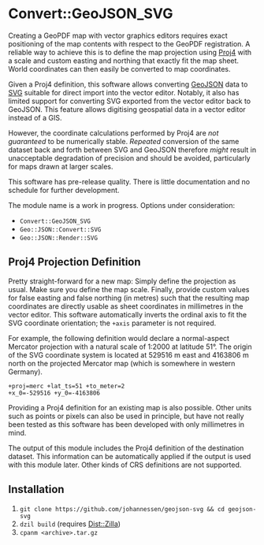 Convert::GeoJSON_SVG
====================

Creating a GeoPDF map with vector graphics editors requires exact positioning
of the map contents with respect to the GeoPDF registration. A reliable way to
achieve this is to define the map projection using [Proj4][] with a scale and
custom easting and northing that exactly fit the map sheet. World coordinates
can then easily be converted to map coordinates.

Given a Proj4 definition, this software allows converting [GeoJSON][] data to
[SVG][] suitable for direct import into the vector editor. Notably, it also
has limited support for converting SVG exported from the vector editor back
to GeoJSON. This feature allows digitising geospatial data in a vector editor
instead of a GIS.

However, the coordinate calculations performed by Proj4 are *not guaranteed*
to be numerically stable. *Repeated* conversion of the same dataset back
and forth between SVG and GeoJSON therefore *might* result in unacceptable
degradation of precision and should be avoided, particularly for maps drawn
at larger scales.

This software has pre-release quality. There is little documentation and no
schedule for further development.

The module name is a work in progress. Options under consideration:
- `Convert::GeoJSON_SVG`
- `Geo::JSON::Convert::SVG`
- `Geo::JSON::Render::SVG`

[Proj4]: https://proj4.org/
[GeoJSON]: http://geojson.org/geojson-spec.html
[SVG]: https://www.w3.org/Graphics/SVG/


Proj4 Projection Definition
---------------------------

Pretty straight-forward for a new map: Simply define the projection as usual.
Make sure you define the map scale. Finally, provide custom values for false
easting and false northing (in metres) such that the resulting map coordinates
are directly usable as sheet coordinates in millimetres in the vector editor.
This software automatically inverts the ordinal axis to fit the SVG coordinate
orientation; the `+axis` parameter is not required.

For example, the following definition would declare a normal-aspect Mercator
projection with a natural scale of 1:2000 at latitude 51°. The origin of the
SVG coordinate system is located at 529516 m east and 4163806 m north on the
projected Mercator map (which is somewhere in western Germany).

	+proj=merc +lat_ts=51 +to_meter=2
	+x_0=-529516 +y_0=-4163806

Providing a Proj4 definition for an existing map is also possible. Other units
such as points or pixels can also be used in principle, but have not really
been tested as this software has been developed with only millimetres in mind.

The output of this module includes the Proj4 definition of the destination
dataset. This information can be automatically applied if the output is used
with this module later. Other kinds of CRS definitions are not supported.


Installation
------------

 1. `git clone https://github.com/johannessen/geojson-svg && cd geojson-svg`
 2. `dzil build` (requires [Dist::Zilla][])
 3. `cpanm <archive>.tar.gz`

[Dist::Zilla]: https://metacpan.org/release/Dist-Zilla
